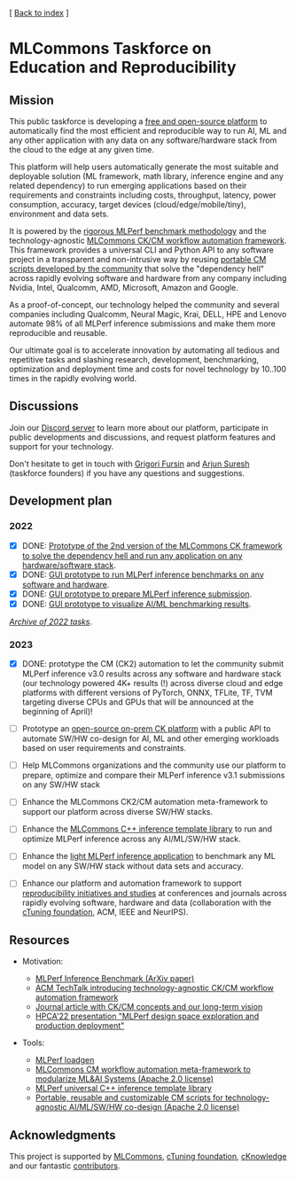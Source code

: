 [ [Back to index](README.md) ]

# MLCommons Taskforce on Education and Reproducibility

## Mission

This public taskforce is developing a [free and open-source platform](https://github.com/mlcommons/ck/tree/master/platform) 
to automatically find the most efficient and reproducible way to run AI, ML and any other application 
with any data on any software/hardware stack from the cloud to the edge at any given time.

This platform will help users automatically generate the most suitable and deployable solution
(ML framework, math library, inference engine and any related dependency) 
to run emerging applications based on their requirements and constraints 
including costs, throughput, latency, power consumption, accuracy, target devices (cloud/edge/mobile/tiny),
environment and data sets.

It is powered by the [rigorous MLPerf benchmark methodology](https://arxiv.org/abs/1911.02549) 
and the technology-agnostic [MLCommons CK/CM workflow automation framework](https://github.com/mlcommons/ck).
This framework provides a universal CLI and Python API to any software project in a transparent and non-intrusive way 
by reusing [portable CM scripts  developed by the community](https://github.com/mlcommons/ck/blob/master/docs/list_of_scripts.md)
that solve the "dependency hell" across rapidly evolving software and hardware from any company including 
Nvidia, Intel, Qualcomm, AMD, Microsoft, Amazon and Google.

As a proof-of-concept, our technology helped the community and several companies 
including Qualcomm, Neural Magic, Krai, DELL, HPE and Lenovo
automate 98% of all MLPerf inference submissions and make them more reproducible and reusable.

Our ultimate goal is to accelerate innovation by automating all tedious and repetitive tasks
and slashing research, development, benchmarking, optimization and deployment time and costs
for novel technology by 10..100 times in the rapidly evolving world.

## Discussions

Join our [Discord server](https://discord.gg/JjWNWXKxwT) 
to learn more about our platform, participate in public developments and discussions,
and request platform features and support for your technology.

Don't hesitate to get in touch with [Grigori Fursin](https://fursin.net)
and [Arjun Suresh](https://www.linkedin.com/in/arjunsuresh) 
(taskforce founders) if you have any questions and suggestions.

## Development plan


### 2022

- [x] DONE: [Prototype of the 2nd version of the MLCommons CK framework to solve the dependency hell and run any application on any hardware/software stack](https://github.com/mlcommons/ck).
- [x] DONE: [GUI prototype to run MLPerf inference benchmarks on any software and hardware](https://cknowledge.org/mlperf-inference-gui).
- [x] DONE: [GUI prototype to prepare MLPerf inference submission](https://cknowledge.org/mlperf-inference-submission-gui).
- [x] DONE: [GUI prototype to visualize AI/ML benchmarking results](https://cKnowledge.org/cm-gui-graph).

[*Archive of 2022 tasks*](archive/taskforce-2022.md).

### 2023

- [x] DONE: prototype the CM (CK2) automation to let the community submit MLPerf inference v3.0 results across any software and hardware stack 
      (our technology powered 4K+ results (!) across diverse cloud and edge platforms with different versions of PyTorch, ONNX, TFLite, TF, TVM targeting diverse CPUs and GPUs 
      that will be announced at the beginning of April)!
- [ ] Prototype an [open-source on-prem CK platform](https://github.com/mlcommons/ck/tree/master/platform) 
      with a public API to automate SW/HW co-design for AI, ML and other emerging workloads based on user requirements and constraints.
- [ ] Help MLCommons organizations and the community use our platform to prepare, optimize and compare their MLPerf inference v3.1 submissions on any SW/HW stack
- [ ] Enhance the MLCommons CK2/CM automation meta-framework to support our platform across diverse SW/HW stacks.
- [ ] Enhance the [MLCommons C++ inference template library](https://github.com/mlcommons/ck/tree/master/cm-mlops/script/app-mlperf-inference-cpp) 
      to run and optimize MLPerf inference across any AI/ML/SW/HW stack.
- [ ] Enhance the [light MLPerf inference application](https://github.com/mlcommons/ck/tree/master/cm-mlops/script/app-mlperf-inference-cpp) 
      to benchmark any ML model on any SW/HW stack without data sets and accuracy.
- [ ] Enhance our platform and automation framework to support [reproducibility initiatives and studies](https://cTuning.org/ae) at conferences and journals 
      across rapidly evolving software, hardware and data (collaboration with the [cTuning foundation](https://cTuning.org), ACM, IEEE and NeurIPS).



## Resources

* Motivation:
  * [MLPerf Inference Benchmark (ArXiv paper)](https://arxiv.org/abs/1911.02549)
  * [ACM TechTalk introducing technology-agnostic CK/CM workflow automation framework](https://www.youtube.com/watch?v=7zpeIVwICa4)
  * [Journal article with CK/CM concepts and our long-term vision](https://arxiv.org/pdf/2011.01149.pdf)
  * [HPCA'22 presentation "MLPerf design space exploration and production deployment"](https://doi.org/10.5281/zenodo.6475385)

* Tools:
  * [MLPerf loadgen](https://github.com/mlcommons/inference/tree/master/loadgen)
  * [MLCommons CM workflow automation meta-framework to modularize ML&AI Systems (Apache 2.0 license)](https://github.com/mlcommons/ck)
  * [MLPerf universal C++ inference template library](https://github.com/mlcommons/ck/tree/master/cm-mlops/script/app-mlperf-inference-cpp)
  * [Portable, reusable and customizable CM scripts for technology-agnostic AI/ML/SW/HW co-design  (Apache 2.0 license)](https://github.com/mlcommons/ck/tree/master/cm-mlops/script)



## Acknowledgments

This project is supported by [MLCommons](https://mlcommons.org), [cTuning foundation](https://cTuning.org),
[cKnowledge](https://cKnowledge.org) and our fantastic [contributors](https://github.com/mlcommons/ck/blob/master/CONTRIBUTING.md).
